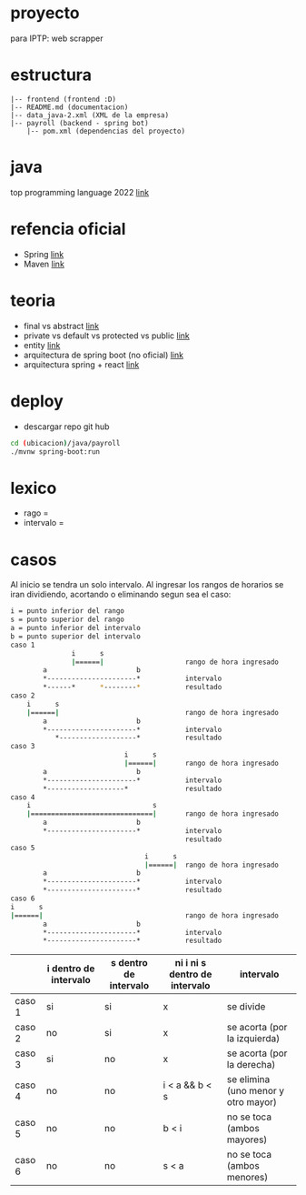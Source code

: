 # proyecto
para IPTP: web scrapper

# estructura
```
|-- frontend (frontend :D)
|-- README.md (documentacion)
|-- data_java-2.xml (XML de la empresa)
|-- payroll (backend - spring bot)
    |-- pom.xml (dependencias del proyecto)
```
# java
top programming language 2022 [link](https://statisticsanddata.org/data/the-most-popular-programming-languages-1965-2022-new-update/#:~:text=As%20of%201%20January%202022,from%20third%20position%20to%20first.)

# refencia oficial
- Spring [link](https://spring.io/)
- Maven [link](https://maven.apache.org/)

# teoria
- final vs abstract [link](https://www.google.com/search?q=final+abstract+java&tbm=isch&ved=2ahUKEwj2yd_Kxd_2AhW6LLkGHbmKBYMQ2-cCegQIABAA&oq=final+abstract+java&gs_lcp=CgNpbWcQAzoHCCMQ7wMQJ1CEBli2DWCaD2gCcAB4AIABugGIAeAEkgEDMC40mAEAoAEBqgELZ3dzLXdpei1pbWfAAQE&sclient=img&ei=uc48YraJBrrZ5OUPuZWWmAg&bih=575&biw=1294#imgrc=vcpN2vkTsVy5XM)
- private vs default vs protected vs public [link](https://i.stack.imgur.com/JqGNs.png)
- entity [link](https://docs.oracle.com/javaee/6/tutorial/doc/bnbqa.html)
- arquitectura de spring boot (no oficial) [link](https://www.researchgate.net/figure/Fig-2-Architecture-flow-of-spring-boot-Applications-Spring-boot-uses-all-the-features_fig2_341151097)
- arquitectura spring + react [link](https://www.youtube.com/watch?v=LCT4LPm5dnI)

# deploy 
- descargar repo git hub
```bash
cd (ubicacion)/java/payroll
./mvnw spring-boot:run
```

# lexico
- rago = 
- intervalo = 
# casos
Al inicio se tendra un solo intervalo. Al ingresar los rangos de horarios se iran dividiendo, acortando o eliminando segun sea el caso:
```bash
i = punto inferior del rango
s = punto superior del rango
a = punto inferior del intervalo
b = punto superior del intervalo
caso 1
               i      s
               |======|                    rango de hora ingresado
        a                      b
        *----------------------*           intervalo
        *------*      *--------*           resultado
caso 2
    i      s
    |======|                               rango de hora ingresado
        a                      b
        *----------------------*           intervalo
           *-------------------*           resultado
caso 3
                            i      s
                            |======|       rango de hora ingresado
        a                      b
        *----------------------*           intervalo
        *-------------------*              resultado
caso 4
    i                              s
    |==============================|       rango de hora ingresado
        a                      b
        *----------------------*           intervalo
                                           resultado
caso 5
                                 i      s
                                 |======|  rango de hora ingresado
        a                      b
        *----------------------*           intervalo
        *----------------------*           resultado
caso 6
i      s
|======|                                   rango de hora ingresado
        a                      b
        *----------------------*           intervalo
        *----------------------*           resultado
```
| | i dentro de intervalo | s dentro de intervalo | ni i ni s dentro de intervalo | intervalo
| - | - | - | - | - |
| caso 1 | si | si | x | se divide
| caso 2 | no | si | x | se acorta (por la izquierda)
| caso 3 | si | no | x | se acorta (por la derecha)
| caso 4 | no | no | i < a && b < s | se elimina (uno menor y otro mayor)
| caso 5 | no | no | b < i | no se toca (ambos mayores)
| caso 6 | no | no | s < a | no se toca (ambos menores)
